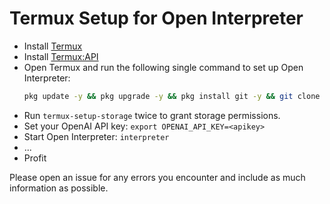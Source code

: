 # Termux Setup for Open Interpreter

- Install [Termux](https://github.com/termux/termux-app/releases/tag/v0.118.0)
- Install [Termux:API](https://github.com/termux/termux-api-package/releases/tag/v0.57)
- Open Termux and run the following single command to set up Open Interpreter:
  ```bash
  pkg update -y && pkg upgrade -y && pkg install git -y && git clone https://github.com/Arrendy/open-interpreter-termux && cd open-interpreter-termux && sh setup.sh
  ```
- Run `termux-setup-storage` twice to grant storage permissions.
- Set your OpenAI API key: `export OPENAI_API_KEY=<apikey>`
- Start Open Interpreter: `interpreter`
- ...
- Profit

Please open an issue for any errors you encounter and include as much information as possible.
